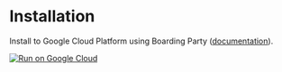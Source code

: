 # Installation
 
Install to Google Cloud Platform using Boarding Party ([documentation](https://docs.google.com/document/d/1bv3vNhR5ROP9RVu99Tthiq4cdI_XtX966NT4uURd_WI/edit?usp=sharing)).
 
 
[![Run on Google Cloud](https://deploy.cloud.run/button.svg)](https://deploy.cloud.run?dir=boardingparty/install)
